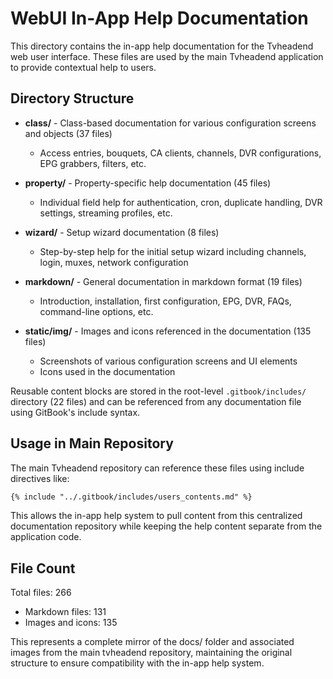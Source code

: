 # WebUI In-App Help Documentation

This directory contains the in-app help documentation for the Tvheadend web user interface. These files are used by the main Tvheadend application to provide contextual help to users.

## Directory Structure

- **class/** - Class-based documentation for various configuration screens and objects (37 files)
  - Access entries, bouquets, CA clients, channels, DVR configurations, EPG grabbers, filters, etc.
  
- **property/** - Property-specific help documentation (45 files)
  - Individual field help for authentication, cron, duplicate handling, DVR settings, streaming profiles, etc.
  
- **wizard/** - Setup wizard documentation (8 files)
  - Step-by-step help for the initial setup wizard including channels, login, muxes, network configuration
  
- **markdown/** - General documentation in markdown format (19 files)
  - Introduction, installation, first configuration, EPG, DVR, FAQs, command-line options, etc.

- **static/img/** - Images and icons referenced in the documentation (135 files)
  - Screenshots of various configuration screens and UI elements
  - Icons used in the documentation

Reusable content blocks are stored in the root-level `.gitbook/includes/` directory (22 files) and can be referenced from any documentation file using GitBook's include syntax.

## Usage in Main Repository

The main Tvheadend repository can reference these files using include directives like:

```markdown
{% include "../.gitbook/includes/users_contents.md" %}
```

This allows the in-app help system to pull content from this centralized documentation repository while keeping the help content separate from the application code.

## File Count

Total files: 266
- Markdown files: 131
- Images and icons: 135

This represents a complete mirror of the docs/ folder and associated images from the main tvheadend repository, maintaining the original structure to ensure compatibility with the in-app help system.
